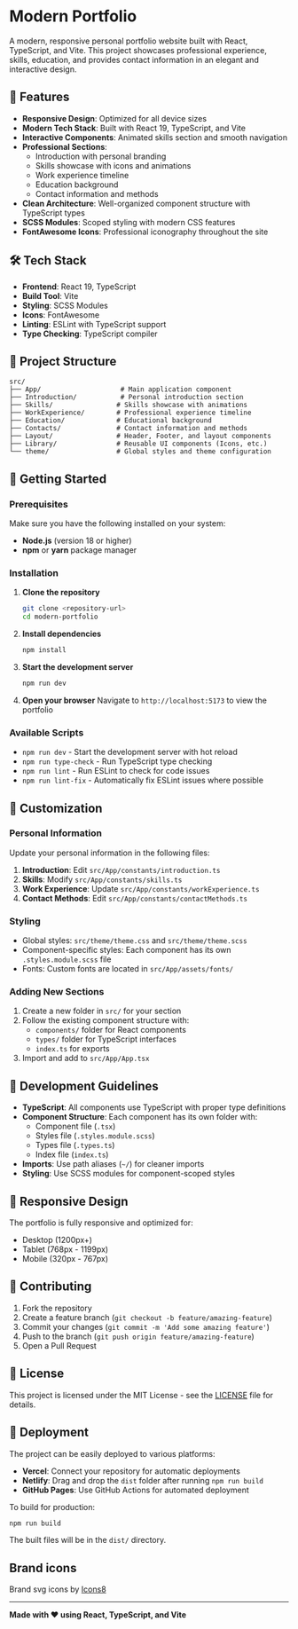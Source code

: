 # Modern Portfolio

A modern, responsive personal portfolio website built with React, TypeScript, and Vite. This project showcases professional experience, skills, education, and provides contact information in an elegant and interactive design.

## 🚀 Features

- **Responsive Design**: Optimized for all device sizes
- **Modern Tech Stack**: Built with React 19, TypeScript, and Vite
- **Interactive Components**: Animated skills section and smooth navigation
- **Professional Sections**:
  - Introduction with personal branding
  - Skills showcase with icons and animations
  - Work experience timeline
  - Education background
  - Contact information and methods
- **Clean Architecture**: Well-organized component structure with TypeScript types
- **SCSS Modules**: Scoped styling with modern CSS features
- **FontAwesome Icons**: Professional iconography throughout the site

## 🛠️ Tech Stack

- **Frontend**: React 19, TypeScript
- **Build Tool**: Vite
- **Styling**: SCSS Modules
- **Icons**: FontAwesome
- **Linting**: ESLint with TypeScript support
- **Type Checking**: TypeScript compiler

## 📁 Project Structure

```
src/
├── App/                    # Main application component
├── Introduction/           # Personal introduction section
├── Skills/                # Skills showcase with animations
├── WorkExperience/        # Professional experience timeline
├── Education/             # Educational background
├── Contacts/              # Contact information and methods
├── Layout/                # Header, Footer, and layout components
├── Library/               # Reusable UI components (Icons, etc.)
└── theme/                 # Global styles and theme configuration
```

## 🚀 Getting Started

### Prerequisites

Make sure you have the following installed on your system:
- **Node.js** (version 18 or higher)
- **npm** or **yarn** package manager

### Installation

1. **Clone the repository**
   ```bash
   git clone <repository-url>
   cd modern-portfolio
   ```

2. **Install dependencies**
   ```bash
   npm install
   ```

3. **Start the development server**
   ```bash
   npm run dev
   ```

4. **Open your browser**
   Navigate to `http://localhost:5173` to view the portfolio

### Available Scripts

- `npm run dev` - Start the development server with hot reload
- `npm run type-check` - Run TypeScript type checking
- `npm run lint` - Run ESLint to check for code issues
- `npm run lint-fix` - Automatically fix ESLint issues where possible

## 🎨 Customization

### Personal Information

Update your personal information in the following files:

1. **Introduction**: Edit `src/App/constants/introduction.ts`
2. **Skills**: Modify `src/App/constants/skills.ts`
3. **Work Experience**: Update `src/App/constants/workExperience.ts`
4. **Contact Methods**: Edit `src/App/constants/contactMethods.ts`

### Styling

- Global styles: `src/theme/theme.css` and `src/theme/theme.scss`
- Component-specific styles: Each component has its own `.styles.module.scss` file
- Fonts: Custom fonts are located in `src/App/assets/fonts/`

### Adding New Sections

1. Create a new folder in `src/` for your section
2. Follow the existing component structure with:
   - `components/` folder for React components
   - `types/` folder for TypeScript interfaces
   - `index.ts` for exports
3. Import and add to `src/App/App.tsx`

## 🔧 Development Guidelines

- **TypeScript**: All components use TypeScript with proper type definitions
- **Component Structure**: Each component has its own folder with:
  - Component file (`.tsx`)
  - Styles file (`.styles.module.scss`)
  - Types file (`.types.ts`)
  - Index file (`index.ts`)
- **Imports**: Use path aliases (`~/`) for cleaner imports
- **Styling**: Use SCSS modules for component-scoped styles

## 📱 Responsive Design

The portfolio is fully responsive and optimized for:
- Desktop (1200px+)
- Tablet (768px - 1199px)
- Mobile (320px - 767px)

## 🤝 Contributing

1. Fork the repository
2. Create a feature branch (`git checkout -b feature/amazing-feature`)
3. Commit your changes (`git commit -m 'Add some amazing feature'`)
4. Push to the branch (`git push origin feature/amazing-feature`)
5. Open a Pull Request

## 📄 License

This project is licensed under the MIT License - see the [LICENSE](LICENSE) file for details.

## 🎯 Deployment

The project can be easily deployed to various platforms:

- **Vercel**: Connect your repository for automatic deployments
- **Netlify**: Drag and drop the `dist` folder after running `npm run build`
- **GitHub Pages**: Use GitHub Actions for automated deployment

To build for production:
```bash
npm run build
```

The built files will be in the `dist/` directory.

## Brand icons

Brand svg icons by <a target="_blank" href="https://icons8.com">Icons8</a>

---

**Made with ❤️ using React, TypeScript, and Vite**
